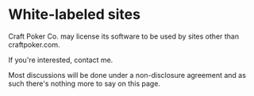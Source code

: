 # White-labeled sites

Craft Poker Co. may license its software to be used by sites other than
craftpoker.com.

If you're interested, contact me.

Most discussions will be done under a non-disclosure agreement and as such
there's nothing more to say on this page.
